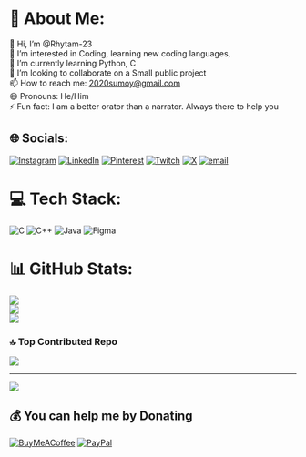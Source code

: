 # 💫 About Me:
👋 Hi, I’m @Rhytam-23<br>👀 I’m interested in Coding, learning new coding languages,<br>🌱 I’m currently learning Python, C<br>💞️ I’m looking to collaborate on a Small public project<br>📫 How to reach me: 2020sumoy@gmail.com<br>😄 Pronouns: He/Him<br>⚡ Fun fact: I am a better orator than a narrator. Always there to help you


## 🌐 Socials:
[![Instagram](https://img.shields.io/badge/Instagram-%23E4405F.svg?logo=Instagram&logoColor=white)](https://instagram.com/i_am_rhytam) [![LinkedIn](https://img.shields.io/badge/LinkedIn-%230077B5.svg?logo=linkedin&logoColor=white)](https://linkedin.com/in/rhytam-biswas) [![Pinterest](https://img.shields.io/badge/Pinterest-%23E60023.svg?logo=Pinterest&logoColor=white)](https://pinterest.com/rhytam01) [![Twitch](https://img.shields.io/badge/Twitch-%239146FF.svg?logo=Twitch&logoColor=white)](https://twitch.tv/rhytam02) [![X](https://img.shields.io/badge/X-black.svg?logo=X&logoColor=white)](https://x.com/BiswasRhyt20481) [![email](https://img.shields.io/badge/Email-D14836?logo=gmail&logoColor=white)](mailto:2020sumoy@gmail.com) 

# 💻 Tech Stack:
![C](https://img.shields.io/badge/c-%2300599C.svg?style=plastic&logo=c&logoColor=white) ![C++](https://img.shields.io/badge/c++-%2300599C.svg?style=plastic&logo=c%2B%2B&logoColor=white) ![Java](https://img.shields.io/badge/java-%23ED8B00.svg?style=plastic&logo=openjdk&logoColor=white) ![Figma](https://img.shields.io/badge/figma-%23F24E1E.svg?style=plastic&logo=figma&logoColor=white)
# 📊 GitHub Stats:
![](https://github-readme-stats.vercel.app/api?username=Rhytam23&theme=ocean_dark&hide_border=false&include_all_commits=true&count_private=true)<br/>
![](https://nirzak-streak-stats.vercel.app/?user=Rhytam23&theme=ocean_dark&hide_border=false)<br/>
![](https://github-readme-stats.vercel.app/api/top-langs/?username=Rhytam23&theme=ocean_dark&hide_border=false&include_all_commits=true&count_private=true&layout=compact)

### 🔝 Top Contributed Repo
![](https://github-contributor-stats.vercel.app/api?username=Rhytam23&limit=5&theme=dark&combine_all_yearly_contributions=true)

---
[![](https://visitcount.itsvg.in/api?id=Rhytam23&icon=0&color=0)](https://visitcount.itsvg.in)

  ## 💰 You can help me by Donating
  [![BuyMeACoffee](https://img.shields.io/badge/Buy%20Me%20a%20Coffee-ffdd00?style=for-the-badge&logo=buy-me-a-coffee&logoColor=black)](https://buymeacoffee.com/2020sumoyi) [![PayPal](https://img.shields.io/badge/PayPal-00457C?style=for-the-badge&logo=paypal&logoColor=white)](https://paypal.me/@rhhytam01) 

  
<!-- Proudly created with GPRM ( https://gprm.itsvg.in ) -->
